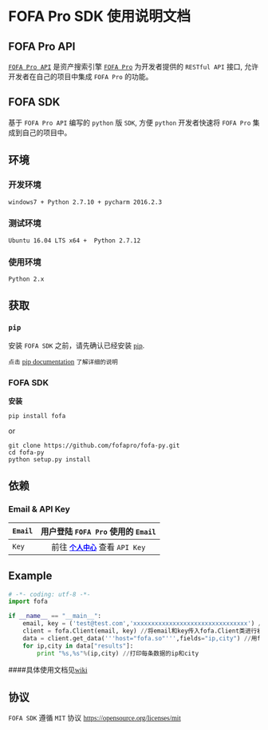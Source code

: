 # FOFA Pro SDK 使用说明文档
## FOFA Pro API   
<a href="https://fofa.so/api"><font face="menlo">`FOFA Pro API`</font></a> 是资产搜索引擎 <a href="https://fofa.so/">`FOFA Pro`</a> 为开发者提供的 `RESTful API` 接口, 允许开发者在自己的项目中集成 `FOFA Pro` 的功能。    


## FOFA SDK
基于 `FOFA Pro API` 编写的 `python` 版 `SDK`, 方便 `python` 开发者快速将 `FOFA Pro` 集成到自己的项目中。


## 环境
### 开发环境
``` 
windows7 + Python 2.7.10 + pycharm 2016.2.3
```
### 测试环境
``` 
Ubuntu 16.04 LTS x64 +  Python 2.7.12
```
### 使用环境
`Python 2.x`   

## 获取
### `pip`
安装 `FOFA SDK` 之前，请先确认已经安装 <a href="https://pypi.python.org/pypi/pip/"><font face="menlo">pip</font></a>.   

`点击`  <a href="https://pip.pypa.io/en/stable/"><font face="menlo">pip documentation</font></a> `了解详细的说明`      


### FOFA SDK

<strong>安装</strong>  
```
pip install fofa
```
or

```
git clone https://github.com/fofapro/fofa-py.git
cd fofa-py   
python setup.py install
```

## 依赖
### Email & API Key   
| `Email` |用户登陆 `FOFA Pro` 使用的 `Email`|
|---------|:-----------------:|
|`Key`| 前往 <a href="https://fofa.so/my/users/info" style="color:#0000ff"><strong>`个人中心`</strong></a> 查看 `API Key` 


## Example   
``` python
# -*- coding: utf-8 -*-
import fofa

if __name__ == "__main__":
    email, key = ('test@test.com','xxxxxxxxxxxxxxxxxxxxxxxxxxxxxxxx') //输入email和key
    client = fofa.Client(email, key) //将email和key传入fofa.Client类进行初始化，并得到一个fofa client对象
    data = client.get_data('''host="fofa.so"''',fields="ip,city") //用fofa client对象进行数据获取，参数详细说明见参考wiki
    for ip,city in data["results"]:
        print "%s,%s"%(ip,city) //打印每条数据的ip和city
```
####具体使用文档见<a href="https://github.com/fofapro/fofa-py/wiki"><font face="menlo">wiki</font></a>

## 协议
`FOFA SDK` 遵循 `MIT` 协议 <a href="https://opensource.org/licenses/mit"><font face="menlo">https://opensource.org/licenses/mit</font></a>